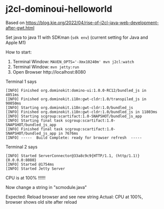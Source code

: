 # j2cl-dominoui-helloworld

Based on https://blog.kie.org/2022/04/rise-of-j2cl-java-web-development-after-gwt.html

Set java to java 11 with SDKman (`sdk env`) (current setting for Java and Apple M1)

How to start:

1. Terminal Window: `MAVEN_OPTS='-Xmx10240m' mvn j2cl:watch`
2. Terminal Window: `mvn jetty:run`
3. Open Browser http://localhost:8080


Terminal 1 says

~~~
[INFO] Finished org.dominokit:domino-ui:1.0.0-RC12/bundled_js in 4051ms
[INFO] Finished org.dominokit.i18n:gwt-cldr:1.0/transpiled_js in 90050ms
[INFO] Starting org.dominokit.i18n:gwt-cldr:1.0/bundled_js
[INFO] Finished org.dominokit.i18n:gwt-cldr:1.0/bundled_js in 11803ms
[INFO] Starting scgroup:scartifact:1.0-SNAPSHOT/bundled_js_app
[INFO] Starting final task scgroup:scartifact:1.0-SNAPSHOT/bundled_js_app
[INFO] Finished final task scgroup:scartifact:1.0-SNAPSHOT/bundled_js_app in 7676ms
[INFO] -----  Build Complete: ready for browser refresh  -----
~~~

Terminal 2 says
~~~
[INFO] Started ServerConnector@33a8c9c9{HTTP/1.1, (http/1.1)}{0.0.0.0:8080}
[INFO] Started @1754ms
[INFO] Started Jetty Server
~~~

CPU is at 100% !!!!!!

Now change a string in "scmodule.java"

Expected: Reload browser and see new string
Actual: CPU at 100%, browser shows old site after reload